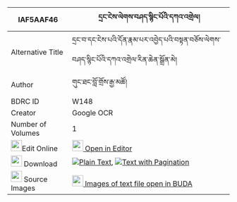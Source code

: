 |IAF5AAF46|དྲང་ངེས་ལེགས་བཤད་སྙིང་པོའི་དཀའ་འགྲེལ། 
| --- | --- 
|Alternative Title |དྲང་བ་དང་ངེས་པའི་དོན་རྣམ་པར་འབྱེད་པའི་བསྟན་བཅོས་ལེགས་བཤད་སྙིང་པོའི་དཀའ་འགྲེལ་རིན་ཆེན་སྒྲོན་མེ།
|Author| གུང་ཐང་བློ་གྲོས་རྒྱ་མཚོ།
|BDRC ID | W148
|Creator | Google OCR
|Number of Volumes| 1
|<img width="25" src="https://img.icons8.com/color/25/000000/edit-property.png">Edit Online| [<img width="25" src="https://avatars.githubusercontent.com/u/45091458?s=200&v=4"> Open in Editor](http://editor.openpecha.org/IAF5AAF46)
|<img width="25" src="https://img.icons8.com/fluent/48/000000/download-2.png"/>  Download | [![](https://img.icons8.com/color/20/000000/txt.png)Plain Text](https://github.com/Openpecha/IAF5AAF46/releases/download/v1/drang_ngelek_she_nyingpo_i_kan_plain_IAF5AAF46.zip), [![](https://img.icons8.com/color/20/000000/txt.png)Text with Pagination](https://github.com/Openpecha/IAF5AAF46/releases/download/v1/drang_ngelek_she_nyingpo_i_kan_pages_IAF5AAF46.zip)
|<img width="25" src="https://img.icons8.com/plasticine/100/000000/pictures-folder.png"/>  Source Images | [<img width="25" src="https://library.bdrc.io/icons/BUDA-small.svg"> Images of text file open in BUDA](https://library.bdrc.io/show/bdr:W148)